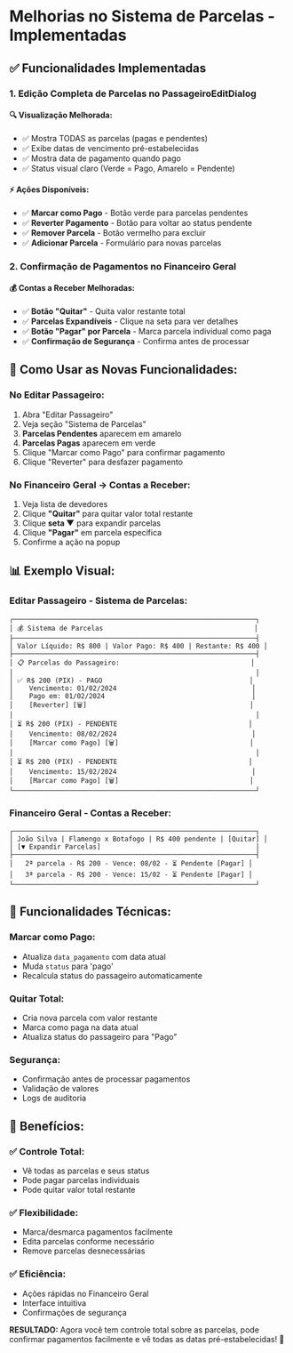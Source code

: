 # Melhorias no Sistema de Parcelas - Implementadas

## ✅ Funcionalidades Implementadas

### 1. **Edição Completa de Parcelas no PassageiroEditDialog**

#### 🔍 **Visualização Melhorada:**
- ✅ Mostra TODAS as parcelas (pagas e pendentes)
- ✅ Exibe datas de vencimento pré-estabelecidas
- ✅ Mostra data de pagamento quando pago
- ✅ Status visual claro (Verde = Pago, Amarelo = Pendente)

#### ⚡ **Ações Disponíveis:**
- ✅ **Marcar como Pago** - Botão verde para parcelas pendentes
- ✅ **Reverter Pagamento** - Botão para voltar ao status pendente
- ✅ **Remover Parcela** - Botão vermelho para excluir
- ✅ **Adicionar Parcela** - Formulário para novas parcelas

### 2. **Confirmação de Pagamentos no Financeiro Geral**

#### 💰 **Contas a Receber Melhoradas:**
- ✅ **Botão "Quitar"** - Quita valor restante total
- ✅ **Parcelas Expandíveis** - Clique na seta para ver detalhes
- ✅ **Botão "Pagar" por Parcela** - Marca parcela individual como paga
- ✅ **Confirmação de Segurança** - Confirma antes de processar

## 🎯 **Como Usar as Novas Funcionalidades:**

### **No Editar Passageiro:**
1. Abra "Editar Passageiro"
2. Veja seção "Sistema de Parcelas"
3. **Parcelas Pendentes** aparecem em amarelo
4. **Parcelas Pagas** aparecem em verde
5. Clique "Marcar como Pago" para confirmar pagamento
6. Clique "Reverter" para desfazer pagamento

### **No Financeiro Geral → Contas a Receber:**
1. Veja lista de devedores
2. Clique **"Quitar"** para quitar valor total restante
3. Clique **seta ▼** para expandir parcelas
4. Clique **"Pagar"** em parcela específica
5. Confirme a ação na popup

## 📊 **Exemplo Visual:**

### Editar Passageiro - Sistema de Parcelas:
```
┌─────────────────────────────────────────────────────────────┐
│ 💰 Sistema de Parcelas                                      │
├─────────────────────────────────────────────────────────────┤
│ Valor Líquido: R$ 800 | Valor Pago: R$ 400 | Restante: R$ 400 │
├─────────────────────────────────────────────────────────────┤
│ 📋 Parcelas do Passageiro:                                 │
│                                                             │
│ ✅ R$ 200 (PIX) - PAGO                                     │
│    Vencimento: 01/02/2024                                  │
│    Pago em: 01/02/2024                                     │
│    [Reverter] [🗑️]                                         │
│                                                             │
│ ⏳ R$ 200 (PIX) - PENDENTE                                 │
│    Vencimento: 08/02/2024                                  │
│    [Marcar como Pago] [🗑️]                                 │
│                                                             │
│ ⏳ R$ 200 (PIX) - PENDENTE                                 │
│    Vencimento: 15/02/2024                                  │
│    [Marcar como Pago] [🗑️]                                 │
└─────────────────────────────────────────────────────────────┘
```

### Financeiro Geral - Contas a Receber:
```
┌─────────────────────────────────────────────────────────────┐
│ João Silva | Flamengo x Botafogo | R$ 400 pendente | [Quitar] │
│ [▼ Expandir Parcelas]                                       │
├─────────────────────────────────────────────────────────────┤
│   2ª parcela - R$ 200 - Vence: 08/02 - ⏳ Pendente [Pagar] │
│   3ª parcela - R$ 200 - Vence: 15/02 - ⏳ Pendente [Pagar] │
└─────────────────────────────────────────────────────────────┘
```

## 🔧 **Funcionalidades Técnicas:**

### **Marcar como Pago:**
- Atualiza `data_pagamento` com data atual
- Muda `status` para 'pago'
- Recalcula status do passageiro automaticamente

### **Quitar Total:**
- Cria nova parcela com valor restante
- Marca como paga na data atual
- Atualiza status do passageiro para "Pago"

### **Segurança:**
- Confirmação antes de processar pagamentos
- Validação de valores
- Logs de auditoria

## 🎉 **Benefícios:**

### ✅ **Controle Total:**
- Vê todas as parcelas e seus status
- Pode pagar parcelas individuais
- Pode quitar valor total restante

### ✅ **Flexibilidade:**
- Marca/desmarca pagamentos facilmente
- Edita parcelas conforme necessário
- Remove parcelas desnecessárias

### ✅ **Eficiência:**
- Ações rápidas no Financeiro Geral
- Interface intuitiva
- Confirmações de segurança

**RESULTADO:** Agora você tem controle total sobre as parcelas, pode confirmar pagamentos facilmente e vê todas as datas pré-estabelecidas! 🚀